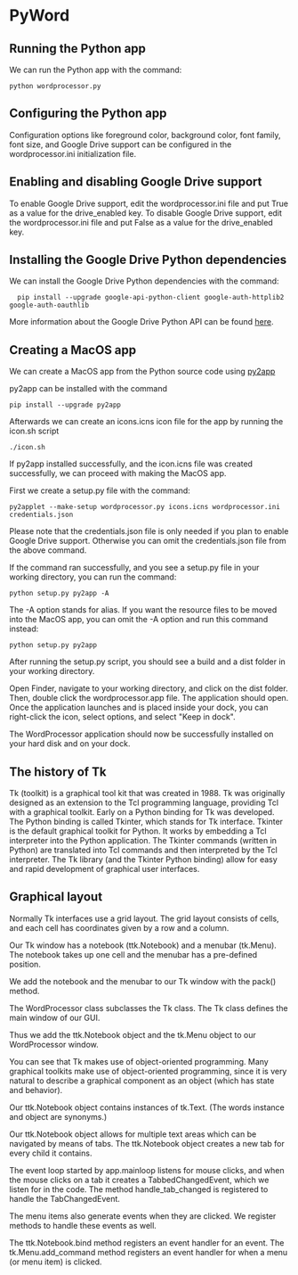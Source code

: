 # PyWord

## Running the Python app

We can run the Python app with the command:

    python wordprocessor.py

## Configuring the Python app

Configuration options like foreground color, background color, font family, font size, and Google Drive support can be configured in the wordprocessor.ini initialization file.

## Enabling and disabling Google Drive support

To enable Google Drive support, edit the wordprocessor.ini file and put True as a value for the drive_enabled key. To disable Google Drive support, edit the wordprocessor.ini file and put False as a value for the drive_enabled key.

## Installing the Google Drive Python dependencies

We can install the Google Drive Python dependencies with the command:

      pip install --upgrade google-api-python-client google-auth-httplib2 google-auth-oauthlib

More information about the Google Drive Python API can be found [here](https://developers.google.com/drive/api/quickstart/python?hl=en_US).

## Creating a MacOS app

We can create a MacOS app from the Python source code using [py2app](https://py2app.readthedocs.io/en/latest/index.html)

py2app can be installed with the command

    pip install --upgrade py2app

Afterwards we can create an icons.icns icon file for the app by running the icon.sh script

    ./icon.sh

If py2app installed successfully, and the icon.icns file was created successfully, we can proceed with making the MacOS app.

First we create a setup.py file with the command:

    py2applet --make-setup wordprocessor.py icons.icns wordprocessor.ini credentials.json

Please note that the credentials.json file is only needed if you plan to enable Google Drive support. Otherwise you can omit the credentials.json file from the above command.

If the command ran successfully, and you see a setup.py file in your working directory, you can run the command:

    python setup.py py2app -A     

The -A option stands for alias. If you want the resource files to be moved into the MacOS app, you can omit the -A option and run this command instead:

    python setup.py py2app 

After running the setup.py script, you should see a build and a dist folder in your working directory.

Open Finder, navigate to your working directory, and click on the dist folder. Then, double click the wordprocessor.app file. The application should open. Once the application launches and is placed inside your dock, you can right-click the icon, select options, and select "Keep in dock".

The WordProcessor application should now be successfully installed on your hard disk and on your dock.

## The history of Tk

Tk (toolkit) is a graphical tool kit that was created in 1988. 
Tk was originally designed as an extension to the Tcl programming language, providing Tcl with a graphical toolkit. 
Early on a Python binding for Tk was developed. The Python binding is called Tkinter, which stands for Tk interface.
Tkinter is the default graphical toolkit for Python. It works by embedding a Tcl interpreter into the Python application.
The Tkinter commands (written in Python) are translated into Tcl commands and then interpreted by the Tcl interpreter.
The Tk library (and the Tkinter Python binding) allow for easy and rapid development of graphical user interfaces.

## Graphical layout

Normally Tk interfaces use a grid layout. The grid layout consists of cells, and each cell has coordinates
given by a row and a column. 

Our Tk window has a notebook (ttk.Notebook) and a menubar (tk.Menu). 
The notebook takes up one cell and the menubar has a pre-defined position.

We add the notebook and the menubar to our Tk window with the pack() method.

The WordProcessor class subclasses the Tk class. The Tk class defines the main window of our GUI.

Thus we add the ttk.Notebook object and the tk.Menu object to our WordProcessor window.

You can see that Tk makes use of object-oriented programming. 
Many graphical toolkits make use of object-oriented programming, since it is very natural to describe
a graphical component as an object (which has state and behavior).

Our ttk.Notebook object contains instances of tk.Text. (The words instance and object are synonyms.)

Our ttk.Notebook object allows for multiple text areas which can be navigated by means of tabs. 
The ttk.Notebook object creates a new tab for every child it contains.

The event loop started by app.mainloop listens for mouse clicks, and when the mouse clicks on a tab
it creates a TabbedChangedEvent, which we listen for in the code. 
The method handle_tab_changed is registered to handle the TabChangedEvent.

The menu items also generate events when they are clicked. We register methods to handle these events as well.

The ttk.Notebook.bind method registers an event handler for an event. 
The tk.Menu.add_command method registers an event handler for when a menu (or menu item) is clicked.